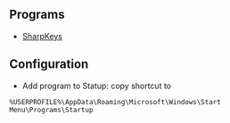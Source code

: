 
## Programs

* [SharpKeys](https://github.com/randyrants/sharpkeys/)


## Configuration
* Add program to Statup: copy shortcut to 
```
%USERPROFILE%\AppData\Roaming\Microsoft\Windows\Start Menu\Programs\Startup
```
